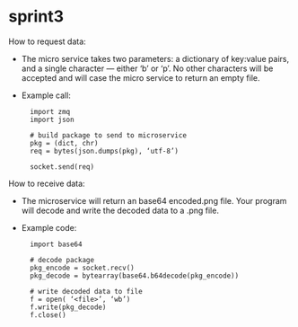 # sprint3

How to request data:

- The micro service takes two parameters: a dictionary of key:value pairs, and a single character — either ‘b’ or ‘p’. No other characters will be accepted and will case the micro service to return an empty file.
- Example call:
		
		import zmq
		import json
		
		# build package to send to microservice
		pkg = (dict, chr)
		req = bytes(json.dumps(pkg), ‘utf-8’)

		socket.send(req)

How to receive data:
- The microservice will return an base64 encoded.png file. Your program will decode and write the decoded data to a .png file.
- Example code:
		
	    import base64
		
	    # decode package
	    pkg_encode = socket.recv()		
        pkg_decode = bytearray(base64.b64decode(pkg_encode))

	    # write decoded data to file		
        f = open( ‘<file>’, ‘wb’)
	    f.write(pkg_decode)
	    f.close()